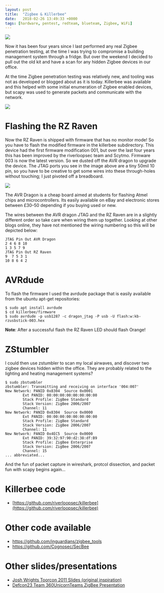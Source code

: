 ```yaml
---
layout: post
title:  "Zigbee & Killerbee"
date:   2018-02-26 13:49:33 +0000
tags: [hardware, pentest, redteam, blueteam, Zigbee, WiFi]
---
```

![](/blog/assets/xbee.jpeg)

Now it has been four years since I last performed any real Zigbee penetration testing, at the time I was trying to compromise a building management system through a fridge. But over the weekend I decided to pull out the old kit and have a scan for any hidden Zigbee devices in our office.

At the time Zigbee penetration testing was relatively new, and tooling was not as developed or blogged about as it is today. Killerbee was available and this helped with some initial enumeration of Zigbee enabled devices, but scapy was used to generate packets and communicate with the network.

![](/blog/assets/atmel_zigbee.jpeg)

# Flashing the RZ Raven
Now the RZ Raven is shipped with firmware that has no monitor mode! So you have to flash the modified firmware in the killerbee subdirectory. This device had the first firmware modification 001, but over the last four years this has been improved by the riverloopsec team and Scytmo. Firmware 003 is now the latest version. So we dusted off the AVR dragon to upgrade the device. The JTAG ports you see in the image above are a tiny 50mil 10 pin, so you have to be creative to get some wires into these through-holes without touching; I just pivoted off a breadboard.

![](/blog/assets/avr_dragon.png)

The AVR Dragon is a cheap board aimed at students for flashing Atmel chips and microcontrollers. Its easily available on eBay and electronic stores between £30–50 depending if you buying used or new.

The wires between the AVR dragon JTAG and the RZ Raven are in a slightly different order so take care when wiring them up together. Looking at other blogs online, they have not mentioned the wiring numbering so this will be depicted below:
```
JTAG Pin Out AVR Dragon
2 4 6 8 10
1 3 5 7 9 
JTAG Pin Out RZ Raven
9  7 5 3 1
10 8 6 4 2
```
# AVRdude
To flash the firmware I used the avrdude package that is easily available from the ubuntu apt-get repositories:
```
$ sudo apt install avrdude
$ cd killerbee/firmware
$ sudo avrdude -p usb1287 -c dragon_jtag -P usb -U flash:w:kb-rzusbstick-003.hex
```
**Note**: After a successful flash the RZ Raven LED should flash Orange!

# ZStumbler
I could then use zstumbler to scan my local airwaves, and discover two zigbee devices hidden within the office. They are probably related to the lighting and heating management systems?
```
$ sudo zbstumbler
zbstumbler: Transmitting and receiving on interface '004:007'
New Network: PANID 0x8304  Source 0x0001
        Ext PANID: 00:00:00:00:00:00:00:00
        Stack Profile: ZigBee Standard
        Stack Version: ZigBee 2006/2007
        Channel: 11
New Network: PANID 0x8304  Source 0x0000
        Ext PANID: 00:00:00:00:00:00:00:00
        Stack Profile: ZigBee Standard
        Stack Version: ZigBee 2006/2007
        Channel: 11
New Network: PANID 0x4EC5  Source 0x0000
        Ext PANID: 39:32:97:90:d2:38:df:B9
        Stack Profile: ZigBee Enterprise
        Stack Version: ZigBee 2006/2007
        Channel: 15
... abbreviated...
```
And the fun of packet capture in wireshark, protcol dissection, and packet fun with scapy begins again…

# Killerbee code
* [https://github.com/riverloopsec/killerbee](https://github.com/riverloopsec/killerbee)

# Other code available
* https://github.com/inguardians/zigbee_tools
* https://github.com/Cognosec/SecBee

# Other slides/presentations
* [Josh Wrights Toorcon 2011 Slides (original inspiration)](http://www.willhackforsushi.com/presentations/toorcon11-wright.pdf)
* [Defcon23 Team 360UnicornTeams ZigBee Presentation](https://media.defcon.org/DEF%20CON%2023/DEF%20CON%2023%20presentations/DEFCON-23-Li-Jun-Yang-Qing-I-AM-A-NEWBIE-YET-I-CAN-HACK-ZIGBEE.pdf)
